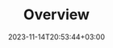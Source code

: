 ---
weight: 910
title: "Overview"
description: ""
icon: "article"
date: "2023-11-14T20:53:44+03:00"
lastmod: "2023-11-14T20:53:44+03:00"
draft: false
---